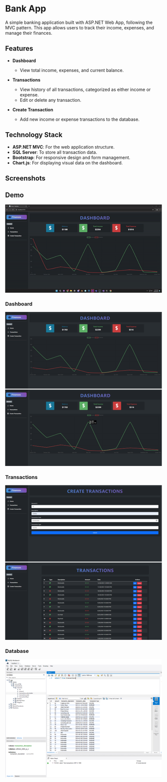 # Bank App

A simple banking application built with ASP.NET Web App, following the MVC pattern. This app allows users to track their income, expenses, and manage their finances.

## Features

- **Dashboard**
  - View total income, expenses, and current balance.
  
- **Transactions**
  - View history of all transactions, categorized as either income or expense.
  - Edit or delete any transaction.

- **Create Transaction**
  - Add new income or expense transactions to the database.

## Technology Stack

- **ASP.NET MVC**: For the web application structure.
- **SQL Server**: To store all transaction data.
- **Bootstrap**: For responsive design and form management.
- **Chart.js**: For displaying visual data on the dashboard.

## Screenshots

## Demo

![Demo](Screenshots/bank.gif)

### Dashboard
![Dashboard](Screenshots/Dashboard_1.png)
![Dashboard](Screenshots/Dashboard_2.png)

### Transactions
![Transactions](Screenshots/CreateTransactions.png)
![Transactions](Screenshots/Transactions.png)

### Database
![Database](Screenshots/Database.png)
